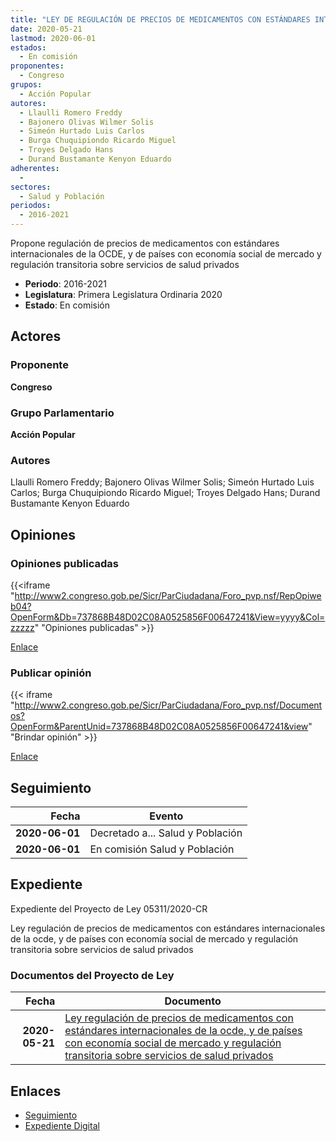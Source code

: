 ```yaml
---
title: "LEY DE REGULACIÓN DE PRECIOS DE MEDICAMENTOS CON ESTÁNDARES INTERNACIONAOLES DE LA OCDE, Y DE PAÍSES CON ECONOMÍA SOCIAL DE MERCADO Y REGULACIÓN TRANSITORIA SOBRE SERVICIOS DE SALUD PRIVADOS"
date: 2020-05-21
lastmod: 2020-06-01
estados: 
  - En comisión
proponentes: 
  - Congreso
grupos: 
  - Acción Popular
autores: 
  - Llaulli Romero Freddy
  - Bajonero Olivas Wilmer Solis
  - Simeón Hurtado Luis Carlos
  - Burga Chuquipiondo Ricardo Miguel
  - Troyes Delgado Hans
  - Durand Bustamante Kenyon Eduardo
adherentes: 
  - 
sectores: 
  - Salud y Población
periodos: 
  - 2016-2021
---
```


Propone regulación de precios de medicamentos con estándares internacionales de la OCDE, y de países con economía social de mercado y regulación transitoria sobre servicios de salud privados

- **Periodo**: 2016-2021
- **Legislatura**: Primera Legislatura Ordinaria 2020
- **Estado**: En comisión

## Actores

### Proponente

**Congreso**

### Grupo Parlamentario

**Acción Popular**

### Autores

Llaulli Romero Freddy; Bajonero Olivas Wilmer Solis; Simeón Hurtado Luis Carlos; Burga Chuquipiondo Ricardo Miguel; Troyes Delgado Hans; Durand Bustamante Kenyon Eduardo


## Opiniones

### Opiniones publicadas

{{<iframe "http://www2.congreso.gob.pe/Sicr/ParCiudadana/Foro_pvp.nsf/RepOpiweb04?OpenForm&Db=737868B48D02C08A0525856F00647241&View=yyyy&Col=zzzzz" "Opiniones publicadas" >}}

[Enlace](http://www2.congreso.gob.pe/Sicr/ParCiudadana/Foro_pvp.nsf/RepOpiweb04?OpenForm&Db=737868B48D02C08A0525856F00647241&View=yyyy&Col=zzzzz)
### Publicar opinión

{{< iframe "http://www2.congreso.gob.pe/Sicr/ParCiudadana/Foro_pvp.nsf/Documentos?OpenForm&ParentUnid=737868B48D02C08A0525856F00647241&view" "Brindar opinión" >}}

[Enlace](http://www2.congreso.gob.pe/Sicr/ParCiudadana/Foro_pvp.nsf/Documentos?OpenForm&ParentUnid=737868B48D02C08A0525856F00647241&view)

## Seguimiento

| Fecha | Evento |
|------:|--------|
| **2020-06-01** | Decretado a... Salud y Población|
| **2020-06-01** | En comisión Salud y Población|


## Expediente

Expediente del Proyecto de Ley 05311/2020-CR

Ley regulación de precios de medicamentos con estándares internacionales de la ocde, y de países con economía social de mercado y regulación transitoria sobre servicios de salud privados


### Documentos del Proyecto de Ley

| Fecha | Documento |
|------:|--------|
| **2020-05-21** | [Ley regulación de precios de medicamentos con estándares internacionales de la ocde, y de países con economía social de mercado y regulación transitoria sobre servicios de salud privados](http://www.leyes.congreso.gob.pe/Documentos/2016_2021/Proyectos_de_Ley_y_de_Resoluciones_Legislativas/PL05311-20200521.pdf) |

## Enlaces 

- [Seguimiento](http://www2.congreso.gob.pehttp://www2.congreso.gob.pe/Sicr/TraDocEstProc/CLProLey2016.nsf/f7fff46988ca05b1052578e100829cc7/dc159ee626f5330c0525856f0070168d?OpenDocument)
- [Expediente Digital](http://www2.congreso.gob.pehttp://www2.congreso.gob.pe/Sicr/TraDocEstProc/CLProLey2016.nsf/f7fff46988ca05b1052578e100829cc7/dc159ee626f5330c0525856f0070168d?OpenDocument&Click=05257FB7005EB655.eb71d0cf91d8294e05256cdf006b5706/$Body/0.1C6C)
